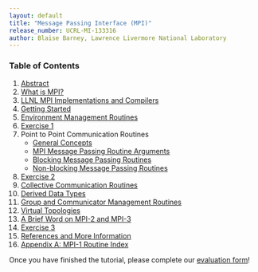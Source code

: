 ```yaml
---
layout: default
title: "Message Passing Interface (MPI)"
release_number: UCRL-MI-133316
author: Blaise Barney, Lawrence Livermore National Laboratory
---
```


### Table of Contents

1. [Abstract](abstract)
2. [What is MPI?](what_is_mpi)
3. [LLNL MPI Implementations and Compilers](implementations)
4. [Getting Started](getting_started)
5. [Environment Management Routines](environment_management_routines)
6. [Exercise 1](exercise_1)
7. Point to Point Communication Routines
    * [General Concepts](general_concepts)
    * [MPI Message Passing Routine Arguments](routine_args)
    * [Blocking Message Passing Routines](blocking)
    * [Non-blocking Message Passing Routines](non_blocking)
8. [Exercise 2](exercise_2)
9. [Collective Communication Routines](collective_communication_routines)
10. [Derived Data Types](derived_data_types)
11. [Group and Communicator Management Routines](management_routines)
12. [Virtual Topologies](virtual_topologies)
13. [A Brief Word on MPI-2 and MPI-3](mpi2_mpi3)
14. [Exercise 3](exercise_3)
15. [References and More Information](references)
16. [Appendix A: MPI-1 Routine Index](appendix_a)

Once you have finished the tutorial, please complete our [evaluation form](https://hpc.llnl.gov/training/tutorials/evaluation-form)!
